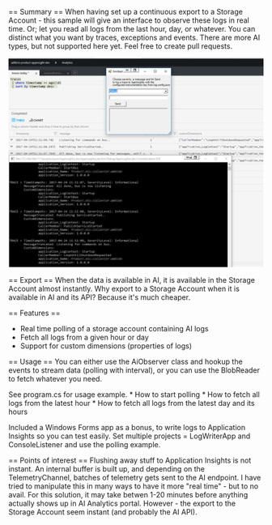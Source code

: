 ﻿== Summary ==
When having set up a continuous export to a Storage Account - this sample will give an interface to observe these logs in real time.
Or; let you read all logs from the last hour, day, or whatever.
You can distinct what you want by traces, exceptions and events. There are more AI types, but not supported here yet. Feel free to create
pull requests.

![Image](azurelogdumper.png)

== Export == 
When the data is available in AI, it is available in the Storage Account almost instantly.
Why export to a Storage Account when it is available in AI and its API? Because it's much cheaper.

== Features ==
* Real time polling of a storage account containing AI logs
* Fetch all logs from a given hour or day
* Support for custom dimensions (properties of logs)

== Usage ==
You can either use the AiObserver class and hookup the events to stream data (polling with interval),
or you can use the BlobReader to fetch whatever you need.

See program.cs  for usage example.
	* How to start polling
	* How to fetch all logs from the latest hour
	* How to fetch all logs from the latest day and its hours

Included a Windows Forms app as a bonus, to write logs to Application Insights so you can test easily.
Set multiple projects = LogWriterApp and ConsoleListener and use the polling example.

== Points of interest ==
Flushing away stuff to Application Insights is not instant. An internal buffer is built up, and depending on
the TelemetryChannel, batches of telemetry gets sent to the AI endpoint. I have tried to manipulate this
in many ways to have it more "real time" - but to no avail. For this solution, it may take betwen 1-20 minutes before
anything actually shows up in AI Analytics portal.
However - the export to the Storage Account seem instant (and probably the AI API).